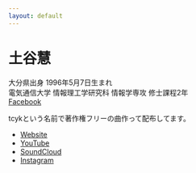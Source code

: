 ```yaml
---
layout: default
---
```


# 土谷慧
大分県出身 1996年5月7日生まれ  
電気通信大学 情報理工学研究科 情報学専攻 修士課程2年  
[Facebook](https://www.facebook.com/profile.php?id=100021568564188)

tcykという名前で著作権フリーの曲作って配布してます。

- [Website](https://foobarbazhogehoge.blogspot.com/)
- [YouTube](https://www.youtube.com/channel/UC2NnoJsfUcS-YSCcZRKV_Ow)
- [SoundCloud](https://soundcloud.com/k-mm080507)
- [Instagram](https://www.instagram.com/music_by_tcyk/)
